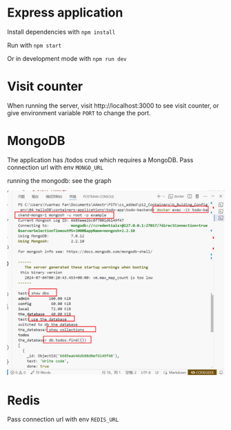 # Express application

Install dependencies with `npm install`

Run with `npm start`

Or in development mode with `npm run dev`

# Visit counter

When running the server, visit http://localhost:3000 to see visit counter, or give environment variable `PORT` to change the port.

# MongoDB

The application has /todos crud which requires a MongoDB. Pass connection url with env `MONGO_URL`

running the mongodb: see the graph

![](..\Snipaste_2024-07-04_03-39-30.png)


# Redis

Pass connection url with env `REDIS_URL`